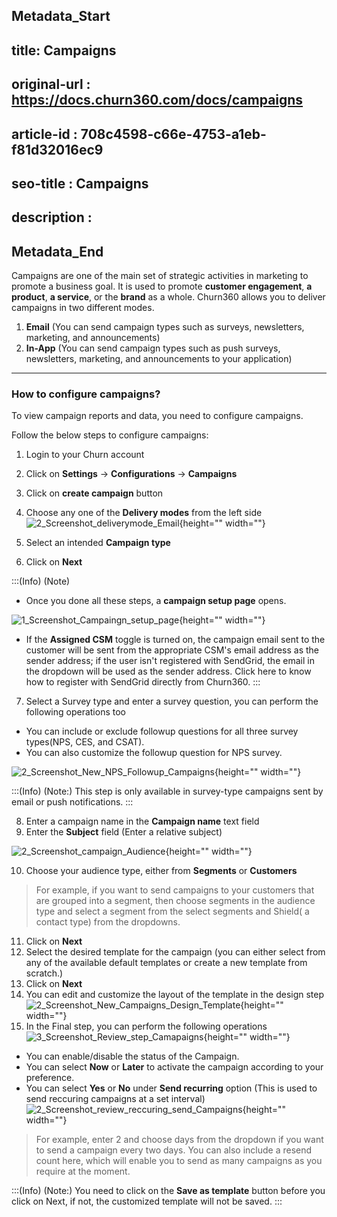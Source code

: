 ## Metadata_Start
## title: Campaigns
## original-url : https://docs.churn360.com/docs/campaigns
## article-id : 708c4598-c66e-4753-a1eb-f81d32016ec9
## seo-title : Campaigns
## description : 
## Metadata_End
Campaigns are one of the main set of strategic activities in marketing to promote a business goal. It is used to promote **customer engagement**, **a product**, **a service**, or the **brand** as a whole. Churn360 allows you to deliver campaigns in two different modes. 

1. **Email** (You can send campaign types such as surveys, newsletters, marketing, and announcements)
2. **In-App** (You can send campaign types such as push surveys, newsletters, marketing, and announcements to your application)

* * *

### How to configure campaigns?
To view campaign reports and data, you need to configure campaigns. 

Follow the below steps to configure campaigns:

1. Login to your Churn account
2. Click on **Settings** → **Configurations** → **Campaigns**
3. Click on **create campaign** button 
4. Choose any one of the **Delivery modes** from the left side 
![2_Screenshot_deliverymode_Email](https://cdn.document360.io/b618a27d-7a6e-4dfb-84d1-30d3ef656644/Images/Documentation/2_Screenshot_deliverymode_Email.png){height="" width=""}


5. Select an intended  **Campaign type** 
6. Click on **Next**

:::(Info) (Note)
* Once you done all these steps, a **campaign setup page** opens. 

![1_Screenshot_Campaingn_setup_page](https://cdn.document360.io/b618a27d-7a6e-4dfb-84d1-30d3ef656644/Images/Documentation/1_Screenshot_Campaingn_setup_page.png){height="" width=""}

*  If the **Assigned CSM** toggle is turned on, the campaign email sent to the customer will be sent from the appropriate CSM's email address as the sender address; if the user isn't registered with SendGrid, the email in the dropdown will be used as the sender address. Click here to know how to register with SendGrid directly from Churn360.
:::


7. Select a Survey type and enter a survey question, you can perform the following operations too
  *  You can include or exclude followup questions for all three survey types(NPS, CES, and CSAT).
  *  You can also customize the followup question for NPS survey.

![2_Screenshot_New_NPS_Followup_Campaigns](https://cdn.document360.io/b618a27d-7a6e-4dfb-84d1-30d3ef656644/Images/Documentation/2_Screenshot_New_NPS_Followup_Campaigns.png){height="" width=""}

:::(Info) (Note:)
This step is only available in survey-type campaigns sent by email or push notifications.
:::


8. Enter a campaign name in the **Campaign name** text field
9. Enter the **Subject** field (Enter a relative subject)

![2_Screenshot_campaign_Audience](https://cdn.document360.io/b618a27d-7a6e-4dfb-84d1-30d3ef656644/Images/Documentation/2_Screenshot_campaign_Audience.png){height="" width=""}

10. Choose your audience type, either from **Segments** or **Customers** 

>For example, if you want to send campaigns to your customers that are grouped into a segment, then choose segments in the audience type and select a segment from the select segments and Shield( a contact type) from the dropdowns.

11. Click on **Next**
12. Select the desired template for the campaign (you can either select from any of the available default templates or create a new template from scratch.)
13. Click on **Next**
14. You can edit and customize the layout of the template in the design step
![2_Screenshot_New_Campaigns_Design_Template](https://cdn.document360.io/b618a27d-7a6e-4dfb-84d1-30d3ef656644/Images/Documentation/2_Screenshot_New_Campaigns_Design_Template.png){height="" width=""}
15. In the Final step, you can perform the following operations
![3_Screenshot_Review_step_Camapaigns](https://cdn.document360.io/b618a27d-7a6e-4dfb-84d1-30d3ef656644/Images/Documentation/3_Screenshot_Review_step_Camapaigns.png){height="" width=""}


* You can enable/disable the status of the Campaign.
* You can select **Now** or **Later** to activate the campaign according to your preference.
* You can select **Yes** or **No** under **Send recurring** option (This is used to send reccuring campaigns at a set interval)
![2_Screenshot_review_reccuring_send_Campaigns](https://cdn.document360.io/b618a27d-7a6e-4dfb-84d1-30d3ef656644/Images/Documentation/2_Screenshot_review_reccuring_send_Campaigns.png){height="" width=""}
 
 >For example, enter 2 and choose days from the dropdown if you want to send a campaign every two days. You can also include a resend count here, which will enable you to send as many campaigns as you require at the moment.


:::(Info) (Note:)
You need to click on the **Save as template** button before you click on Next, if not, the customized template will not be saved.
:::

